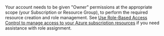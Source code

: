 Your account needs to be given "Owner" permissions at the appropriate scope (your Subscription or Resource Group), to perform the required resource creation and role management. See [Use Role-Based Access Control to manage access to your Azure subscription resources](../articles/active-directory/role-based-access-control-configure.md) if you need assistance with role assignment.

